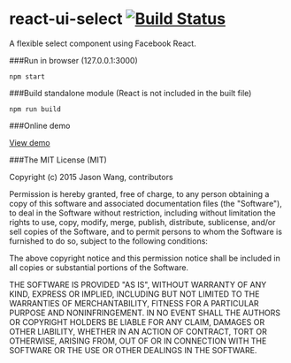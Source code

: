 # react-ui-select [![Build Status](https://travis-ci.org/WJsjtu/react-ui-select.svg?branch=master)](https://travis-ci.org/WJsjtu/react-ui-select)
A flexible select component using Facebook React.

###Run in browser (127.0.0.1:3000)
```
npm start
```

###Build standalone module (React is not included in the built file)
```
npm run build
```

###Online demo

[View demo](http://wjsjtu.github.io/react-ui-select/master/demo)

###The MIT License (MIT)

Copyright (c) 2015 Jason Wang, contributors

Permission is hereby granted, free of charge, to any person obtaining a copy
of this software and associated documentation files (the "Software"), to deal
in the Software without restriction, including without limitation the rights
to use, copy, modify, merge, publish, distribute, sublicense, and/or sell
copies of the Software, and to permit persons to whom the Software is
furnished to do so, subject to the following conditions:

The above copyright notice and this permission notice shall be included in all
copies or substantial portions of the Software.

THE SOFTWARE IS PROVIDED "AS IS", WITHOUT WARRANTY OF ANY KIND, EXPRESS OR
IMPLIED, INCLUDING BUT NOT LIMITED TO THE WARRANTIES OF MERCHANTABILITY,
FITNESS FOR A PARTICULAR PURPOSE AND NONINFRINGEMENT. IN NO EVENT SHALL THE
AUTHORS OR COPYRIGHT HOLDERS BE LIABLE FOR ANY CLAIM, DAMAGES OR OTHER
LIABILITY, WHETHER IN AN ACTION OF CONTRACT, TORT OR OTHERWISE, ARISING FROM,
OUT OF OR IN CONNECTION WITH THE SOFTWARE OR THE USE OR OTHER DEALINGS IN THE
SOFTWARE.
